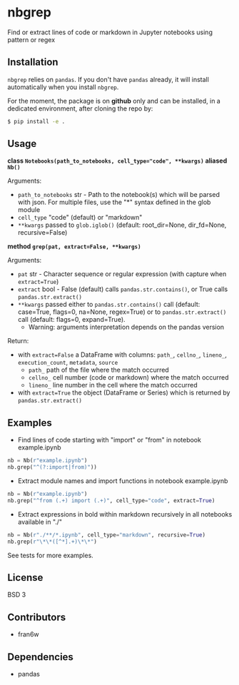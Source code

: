 # nbgrep
Find or extract lines of code or markdown in Jupyter notebooks using pattern or regex

## Installation

`nbgrep` relies on `pandas`. If you don't have `pandas` already, it will install automatically when you install `nbgrep`.

For the moment, the package is on **github** only and can be installed, in a dedicated environment, after cloning the repo by:

```bash
$ pip install -e .
```

## Usage

**class `Notebooks(path_to_notebooks, cell_type="code", **kwargs)` aliased `Nb()`**

Arguments:
- `path_to_notebooks` str - Path to the notebook(s) which will be parsed with json.
								      For multiple files, use the "*" syntax defined in the glob module
- `cell_type` "code" (default) or "markdown"
- `**kwargs` passed to `glob.iglob()` (default: root_dir=None, dir_fd=None, recursive=False)

**method `grep(pat, extract=False, **kwargs)`**

Arguments:
- `pat` str - Character sequence or regular expression (with capture when `extract=True`)
- `extract` bool - False (default) calls `pandas.str.contains()`, or True calls `pandas.str.extract()`
- `**kwargs` passed either to `pandas.str.contains()` call (default: case=True, flags=0, na=None, regex=True) or to `pandas.str.extract()` call (default: flags=0, expand=True).
	- Warning: arguments interpretation depends on the pandas version

Return:
- with `extract=False` a DataFrame with columns: `path_`, `cellno_`, `lineno_`, `execution_count`, `metadata`, `source`
    - `path_` path of the file where the match occurred
    - `cellno_` cell number (code or markdown) where the match occurred
    - `lineno_` line number in the cell where the match occurred
- with `extract=True` the object (DataFrame or Series) which is returned by `pandas.str.extract()`

## Examples

- Find lines of code starting with "import" or "from" in notebook example.ipynb
```python
nb = Nb(r"example.ipynb")
nb.grep("^(?:import|from)"))
```
- Extract module names and import functions in notebook example.ipynb
```python
nb = Nb(r"example.ipynb")
nb.grep("^from (.+) import (.+)", cell_type="code", extract=True)
```
- Extract expressions in bold within markdown recursively in all notebooks available in "./"
```python
nb = Nb(r"./**/*.ipynb", cell_type="markdown", recursive=True)
nb.grep(r"\*\*([^*].+)\*\*")
```

See tests for more examples.

## License

BSD 3

## Contributors

- fran6w

## Dependencies

- pandas

